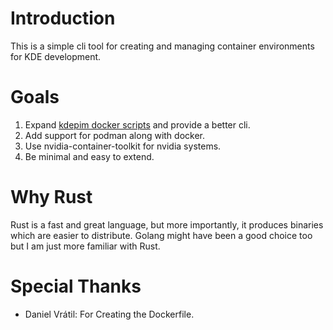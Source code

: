 # Introduction
This is a simple cli tool for creating and managing container environments for KDE development.

# Goals
1. Expand [kdepim docker scripts](https://community.kde.org/KDE_PIM/Docker) and provide a better cli.
2. Add support for podman along with docker.
3. Use nvidia-container-toolkit for nvidia systems.
4. Be minimal and easy to extend.

# Why Rust
Rust is a fast and great language, but more importantly, it produces binaries which are easier to distribute. 
Golang might have been a good choice too but I am just more familiar with Rust.

# Special Thanks
- Daniel Vrátil: For Creating the Dockerfile.
